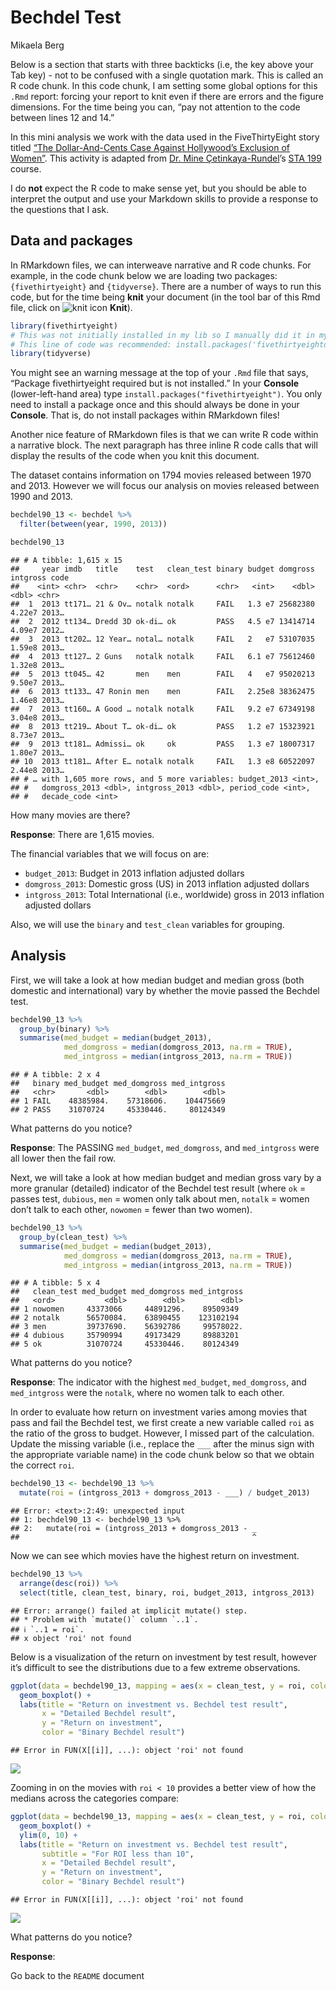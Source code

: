 Bechdel Test
================
Mikaela Berg

Below is a section that starts with three backticks (i.e, the key above
your Tab key) - not to be confused with a single quotation mark. This is
called an R code chunk. In this code chunk, I am setting some global
options for this `.Rmd` report: forcing your report to knit even if
there are errors and the figure dimensions. For the time being you can,
“pay not attention to the code between lines 12 and 14.”

In this mini analysis we work with the data used in the FiveThirtyEight
story titled [“The Dollar-And-Cents Case Against Hollywood’s Exclusion
of
Women”](https://fivethirtyeight.com/features/the-dollar-and-cents-case-against-hollywoods-exclusion-of-women/).
This activity is adapted from [Dr. Mine
Çetinkaya-Rundel](http://www2.stat.duke.edu/~mc301/)’s [STA
199](http://www2.stat.duke.edu/courses/Spring18/Sta199/) course.

I do **not** expect the R code to make sense yet, but you should be able
to interpret the output and use your Markdown skills to provide a
response to the questions that I ask.

## Data and packages

In RMarkdown files, we can interweave narrative and R code chunks. For
example, in the code chunk below we are loading two packages:
`{fivethirtyeight}` and `{tidyverse}`. There are a number of ways to run
this code, but for the time being **knit** your document (in the tool
bar of this Rmd file, click on ![knit icon](README-img/knit-icon.png)
**Knit**).

``` r
library(fivethirtyeight) 
# This was not initially installed in my lib so I manually did it in my lib
# This line of code was recommended: install.packages('fivethirtyeightdata', repos = 'https://fivethirtyeightdata.github.io/drat/',type = 'source') 
library(tidyverse)
```

You might see an warning message at the top of your `.Rmd` file that
says, “Package fivethirtyeight required but is not installed.” In your
**Console** (lower-left-hand area) type
`install.packages("fivethirtyeight")`. You only need to install a
package once and this should always be done in your **Console**. That
is, do not install packages within RMarkdown files!

Another nice feature of RMarkdown files is that we can write R code
within a narrative block. The next paragraph has three inline R code
calls that will display the results of the code when you knit this
document.

The dataset contains information on 1794 movies released between 1970
and 2013. However we will focus our analysis on movies released between
1990 and 2013.

``` r
bechdel90_13 <- bechdel %>% 
  filter(between(year, 1990, 2013))

bechdel90_13
```

    ## # A tibble: 1,615 x 15
    ##     year imdb   title    test   clean_test binary budget domgross intgross code 
    ##    <int> <chr>  <chr>    <chr>  <ord>      <chr>   <int>    <dbl>    <dbl> <chr>
    ##  1  2013 tt171… 21 & Ov… notalk notalk     FAIL   1.3 e7 25682380   4.22e7 2013…
    ##  2  2012 tt134… Dredd 3D ok-di… ok         PASS   4.5 e7 13414714   4.09e7 2012…
    ##  3  2013 tt202… 12 Year… notal… notalk     FAIL   2   e7 53107035   1.59e8 2013…
    ##  4  2013 tt127… 2 Guns   notalk notalk     FAIL   6.1 e7 75612460   1.32e8 2013…
    ##  5  2013 tt045… 42       men    men        FAIL   4   e7 95020213   9.50e7 2013…
    ##  6  2013 tt133… 47 Ronin men    men        FAIL   2.25e8 38362475   1.46e8 2013…
    ##  7  2013 tt160… A Good … notalk notalk     FAIL   9.2 e7 67349198   3.04e8 2013…
    ##  8  2013 tt219… About T… ok-di… ok         PASS   1.2 e7 15323921   8.73e7 2013…
    ##  9  2013 tt181… Admissi… ok     ok         PASS   1.3 e7 18007317   1.80e7 2013…
    ## 10  2013 tt181… After E… notalk notalk     FAIL   1.3 e8 60522097   2.44e8 2013…
    ## # … with 1,605 more rows, and 5 more variables: budget_2013 <int>,
    ## #   domgross_2013 <dbl>, intgross_2013 <dbl>, period_code <int>,
    ## #   decade_code <int>

How many movies are there?

**Response**: There are 1,615 movies.

The financial variables that we will focus on are:

-   `budget_2013`: Budget in 2013 inflation adjusted dollars
-   `domgross_2013`: Domestic gross (US) in 2013 inflation adjusted
    dollars
-   `intgross_2013`: Total International (i.e., worldwide) gross in 2013
    inflation adjusted dollars

Also, we will use the `binary` and `test_clean` variables for grouping.

## Analysis

First, we will take a look at how median budget and median gross (both
domestic and international) vary by whether the movie passed the Bechdel
test.

``` r
bechdel90_13 %>%
  group_by(binary) %>%
  summarise(med_budget = median(budget_2013),
            med_domgross = median(domgross_2013, na.rm = TRUE),
            med_intgross = median(intgross_2013, na.rm = TRUE))
```

    ## # A tibble: 2 x 4
    ##   binary med_budget med_domgross med_intgross
    ##   <chr>       <dbl>        <dbl>        <dbl>
    ## 1 FAIL    48385984.    57318606.    104475669
    ## 2 PASS    31070724     45330446.     80124349

What patterns do you notice?

**Response**: The PASSING `med_budget`, `med_domgross`, and
`med_intgross` were all lower then the fail row.

Next, we will take a look at how median budget and median gross vary by
a more granular (detailed) indicator of the Bechdel test result (where
`ok` = passes test, `dubious`, `men` = women only talk about men,
`notalk` = women don’t talk to each other, `nowomen` = fewer than two
women).

``` r
bechdel90_13 %>%
  group_by(clean_test) %>%
  summarise(med_budget = median(budget_2013),
            med_domgross = median(domgross_2013, na.rm = TRUE),
            med_intgross = median(intgross_2013, na.rm = TRUE))
```

    ## # A tibble: 5 x 4
    ##   clean_test med_budget med_domgross med_intgross
    ##   <ord>           <dbl>        <dbl>        <dbl>
    ## 1 nowomen     43373066     44891296.    89509349 
    ## 2 notalk      56570084.    63890455    123102194 
    ## 3 men         39737690.    56392786     99578022.
    ## 4 dubious     35790994     49173429     89883201 
    ## 5 ok          31070724     45330446.    80124349

What patterns do you notice?

**Response**: The indicator with the highest `med_budget`,
`med_domgross`, and `med_intgross` were the `notalk`, where no women
talk to each other.

In order to evaluate how return on investment varies among movies that
pass and fail the Bechdel test, we first create a new variable called
`roi` as the ratio of the gross to budget. However, I missed part of the
calculation. Update the missing variable (i.e., replace the `___` after
the minus sign with the appropriate variable name) in the code chunk
below so that we obtain the correct `roi`.

``` r
bechdel90_13 <- bechdel90_13 %>%
  mutate(roi = (intgross_2013 + domgross_2013 - ___) / budget_2013)
```

    ## Error: <text>:2:49: unexpected input
    ## 1: bechdel90_13 <- bechdel90_13 %>%
    ## 2:   mutate(roi = (intgross_2013 + domgross_2013 - _
    ##                                                    ^

Now we can see which movies have the highest return on investment.

``` r
bechdel90_13 %>%
  arrange(desc(roi)) %>% 
  select(title, clean_test, binary, roi, budget_2013, intgross_2013)
```

    ## Error: arrange() failed at implicit mutate() step. 
    ## * Problem with `mutate()` column `..1`.
    ## ℹ `..1 = roi`.
    ## x object 'roi' not found

Below is a visualization of the return on investment by test result,
however it’s difficult to see the distributions due to a few extreme
observations.

``` r
ggplot(data = bechdel90_13, mapping = aes(x = clean_test, y = roi, color = binary)) +
  geom_boxplot() +
  labs(title = "Return on investment vs. Bechdel test result",
       x = "Detailed Bechdel result",
       y = "Return on investment",
       color = "Binary Bechdel result")
```

    ## Error in FUN(X[[i]], ...): object 'roi' not found

![](activity01-bechdel-test_files/figure-gfm/unnamed-chunk-6-1.png)<!-- -->

Zooming in on the movies with `roi < 10` provides a better view of how
the medians across the categories compare:

``` r
ggplot(data = bechdel90_13, mapping = aes(x = clean_test, y = roi, color = binary)) +
  geom_boxplot() +
  ylim(0, 10) +
  labs(title = "Return on investment vs. Bechdel test result",
       subtitle = "For ROI less than 10",
       x = "Detailed Bechdel result",
       y = "Return on investment",
       color = "Binary Bechdel result")
```

    ## Error in FUN(X[[i]], ...): object 'roi' not found

![](activity01-bechdel-test_files/figure-gfm/unnamed-chunk-7-1.png)<!-- -->

What patterns do you notice?

**Response**:

Go back to the `README` document
